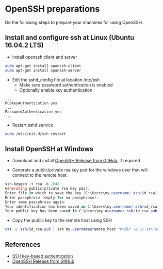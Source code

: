 # OpenSSH preparations

Do the following steps to prepare your machines for using OpenSSH.

## Install and configure ssh at Linux (Ubuntu 16.04.2 LTS)

- Install openssh client and server

```bash
sudo apt-get install openssh-client
sudo apt-get install openssh-server
```

- Edit the sshd_config file at location /etc/ssh
  - Make sure password authentication is enabled
  - Optionally enable key authentication

```config
...
PubkeyAuthentication yes
...
PasswordAuthentication yes
...
```

- Restart sshd service

```bash
sudo /etc/init.d/ssh restart
```

## Install OpenSSH at Windows

- Download and install [OpenSSH Release from GitHub](https://github.com/PowerShell/Win32-OpenSSH/releases), if required

- Generate a public/private rsa key pair for the windows user that will connect to the remote host.

```powershell
ssh-keygen -t rsa -b 2048
Generating public/private rsa key pair.
Enter file in which to save the key (C:\Users\my.username/.ssh/id_rsa):
Enter passphrase (empty for no passphrase):
Enter same passphrase again:
Your identification has been saved in C:\Users\my.username/.ssh/id_rsa.
Your public key has been saved in C:\Users\my.username/.ssh/id_rsa.pub.
```

- Copy the public key to the remote host using SSH

```powershell
cat ~/.ssh/id_rsa.pub | ssh my.username@remote_host "mkdir -p ~/.ssh && cat >> ~/.ssh/authorized_keys"
```

## References

- [SSH key-based authentication](https://www.digitalocean.com/community/tutorials/how-to-configure-ssh-key-based-authentication-on-a-linux-server)
- [OpenSSH Release from GitHub](https://github.com/PowerShell/Win32-OpenSSH/releases)
